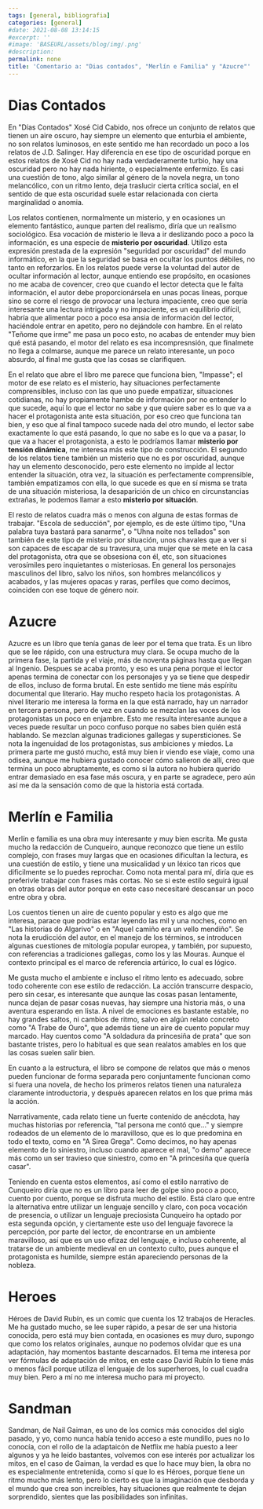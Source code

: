 ```yaml
---
tags: [general, bibliografia]
categories: [general]
#date: 2021-08-08 13:14:15
#excerpt: ''
#image: 'BASEURL/assets/blog/img/.png'
#description:
permalink: none
title: 'Comentario a: "Dias contados", "Merlín e Familia" y "Azucre"'
---
```



# Dias Contados

En "Días Contados" Xosé  Cid Cabido, nos ofrece un conjunto de relatos que tienen un aire oscuro, hay siempre un elemento que enturbia el ambiente, no son relatos luminosos, en este sentido me han recordado un poco a los relatos de J.D. Salinger. Hay diferencia en ese tipo de oscuridad porque en estos relatos de Xosé Cid no hay nada verdaderamente turbio, hay una oscuridad pero no hay nada hiriente, o especialmente enfermizo. Es casi una cuestión de tono, algo similar al género de la novela negra, un tono melancólico, con un ritmo lento, deja traslucir cierta crítica social, en el sentido de que esta oscuridad suele estar relacionada con cierta marginalidad o anomia. 

Los relatos contienen, normalmente un misterio, y en ocasiones un elemento fantástico, aunque parten del realismo, diría que un realismo sociológico. Esa vocación de misterio le lleva a ir deslizando poco a poco la información, es una especie de **misterio por oscuridad**. Utilizo esta expresión prestada de la expresión "seguridad por oscuridad" del mundo informático, en la que la seguridad se basa en ocultar los puntos débiles, no tanto en reforzarlos. En los relatos puede verse la voluntad del autor de ocultar información al lector, aunque entiendo ese propósito, en ocasiones no me acaba de covencer, creo que cuando el lector detecta que le falta información, el autor debe proporcionársela en unas pocas lineas, porque sino se corre el riesgo de provocar una lectura impaciente, creo que sería interesante una lectura intrigada y no impaciente, es un equilibrio difícil, habría que alimentar poco a poco esa ansia de información del lector, haciéndole entrar en apetito, pero no dejándole con hambre. En el relato "Teñome que irme" me pasa un poco esto, no acabas de entender muy bien qué está pasando, el motor del relato es esa incompresnsión, que finalmete no llega a colmarse, aunque me parece un relato interesante, un poco absurdo, al final me gusta que las cosas se clarifiquen. 

En el relato que abre el libro me parece que funciona bien, "Impasse"; el motor de ese relato es el misterio, hay situaciones perfectamente comprensibles, incluso con las que uno puede empatizar, situaciones cotidianas, no hay propiamente hambe de información por no entender lo que sucede, aquí lo que el lector no sabe y que quiere saber es lo que va a hacer el protagonista ante esta situación, por eso creo que funciona tan bien, y eso que al final tampoco sucede nada del otro mundo, el lector sabe exactamente lo que está pasando, lo que no sabe es lo que va a pasar, lo que va a hacer el protagonista, a esto le podríamos llamar **misterio por tensión dinámica**, me interesa más este tipo de construcción. El segundo de los relatos tiene también un misterio que no es por oscuridad, aunque hay un elemento desconocido, pero este elemento no impide al lector entender la situación, otra vez, la situación es perfectamente comprensible, también empatizamos con ella, lo que sucede es que en sí misma se trata de una situación misteriosa, la desaparición de un chico en circunstancias extrañas, le podemos llamar a esto **misterio por situación**. 

El resto de relatos cuadra más o menos con alguna de estas formas de trabajar. "Escola de seducción", por ejemplo, es de este último tipo, "Una palabra tuya bastará para sanarme", o "Uhna noite nos tellados" son también de este tipo de misterio por situación, unos chavales que a ver si son capaces de escapar de su travesura, una mujer que se mete en la casa del protagonista, otra que se obsesiona con él, etc, son situaciones verosímiles pero inquietantes o misteriosas. En general los personajes masculinos del libro, salvo los niños, son hombres melancólicos y acabados, y las mujeres opacas y raras, perfiles que como decímos, coinciden con ese toque de género noir. 

# Azucre

Azucre es un libro que tenía ganas de  leer por el tema que trata. Es un libro que se lee rápido, con una estructura muy clara. Se ocupa mucho de la primera fase, la partida y el viaje, más de noventa páginas hasta que llegan al Ingenio. Despues se acaba pronto, y eso es una pena porque el lector apenas termina de conectar con los personajes y ya se tiene que despedir de ellos, incluso de forma brutal. En este sentido me tiene más espíritu documental que literario. Hay mucho respeto hacia los protagonistas. A nivel literario me interesa la forma en la que está narrado, hay un narrador en tercera persona, pero de vez en cuando se mezclan las voces de los protagonistas un poco en enjambre. Esto me resulta interesante aunque a veces puede resultar un poco confuso porque no sabes bien quién está hablando. Se mezclan algunas tradiciones gallegas y supersticiones. Se nota la ingenuidad de los protagonistas, sus ambiciones y miedos. La primera parte me gustó mucho, está muy bien ir viendo ese viaje, como una odisea, aunque me hubiera gustado conocer cómo salieron de allí, creo que termina un poco abruptamente, es como si la autora no hubiera querido entrar demasiado en esa fase más oscura, y en parte se agradece, pero aún así me da la sensación como de que la historia está cortada.

# Merlín e Familia

Merlín e familia es una obra muy interesante y muy bien escrita. Me gusta mucho la redacción de Cunqueiro, aunque reconozco que tiene un estilo complejo, con frases muy largas que en ocasiones dificultan la lectura, es una cuestión de estilo, y tiene una musicalidad y un léxico tan ricos que dificilmente se lo puedes reprochar. Como nota mental para mí, diría que es preferivle trabajar con frases más cortas. No se si este estilo seguirá igual en otras obras del autor porque en este caso necesitaré descansar un poco entre obra y obra. 

Los cuentos tienen un aire de cuento popular y esto  es algo que me interesa, parace que podrías estar leyendo las mil y una noches, como en "Las historias  do Algarivo" o en "Aquel camiño era un vello mendiño". Se nota la erudicción del autor, en el manejo de los términos, se introducen algunas cuestiones de mitología popular europea, y también, por supuesto, con referencias a tradiciones gallegas, como los y las Mouras. Aunque el contexto principal es el marco de referencia artúrico, lo cual es lógico. 

Me gusta mucho el ambiente e incluso el ritmo lento es adecuado, sobre todo coherente con ese estilo de redacción. La acción transcurre despacio, pero sin cesar, es interesante que aunque las cosas pasan lentamente, nunca dejan de pasar cosas nuevas, hay siempre una historia más, o una aventura esperando en lista.  A nivel de emociones es bastante estable, no hay grandes saltos, ni cambios de ritmo, salvo en algún relato concreto como "A Trabe de Ouro", que además tiene un aire de cuento popular muy marcado. Hay cuentos como  "A soldadura da princesiña de prata" que son bastante tristes, pero lo habitual es que sean realatos amables en los que las cosas suelen salir bien.

En cuanto a la estructura, el libro se compone de relatos que más o menos pueden funcionar de forma separada pero conjuntamente funcionan como si fuera una novela, de hecho los primeros relatos tienen una naturaleza claramente introductoria, y después aparecen relatos en los que prima más la acción.

Narrativamente, cada relato tiene un fuerte contenido de anécdota, hay muchas historias por referencia, "tal persona me contó que..." y siempre rodeados de un elemento de lo maravilloso, que es lo que predomina en todo el texto, como en "A Sirea Grega". Como decimos, no hay apenas elemento de lo siniestro, incluso cuando aparece el mal, "o demo" aparece más como un ser travieso que siniestro, como en "A princesiña que quería casar". 

Teniendo en cuenta estos elementos, así como el estilo narrativo de Cunqueiro diría que no es un libro para leer de golpe sino poco a poco, cuento por cuento, porque se disfruta mucho del estilo. Está claro que entre la alternativa entre utilizar un lenguaje sencillo y claro, con poca vocación de presencia, o utilizar un lenguaje preciosista Cunqueiro ha optado por esta segunda opción, y ciertamente este uso del lenguaje favorece la percepción, por parte del lector, de encontrarse en un ambiente maravilloso, así que es un uso efizaz del lenguaje, e incluso coherente, al tratarse de un ambiente medieval en un contexto culto, pues aunque el protagonista es humilde, siempre están apareciendo personas de la nobleza. 

# Heroes

Héroes de David Rubín, es un comic que cuenta los 12 trabajos de Heracles. Me ha gustado mucho, se lee super rápido, a pesar de ser una historia conocida, pero está muy bien contada,  en ocasiones es muy duro, supongo que como los relatos originales, aunque no podemos olvidar que es una adaptación, hay momentos bastante descarnados. El tema me interesa por ver fórmulas de adaptación de mitos, en este caso David Rubín lo tiene más o menos fácil porque utiliza el lenguaje de los superheroes, lo cual cuadra muy bien. Pero a mí no me interesa mucho para mi proyecto.

# Sandman

Sandman, de Nail Gaiman, es uno de los comics más conocidos del siglo pasado, y yo, como nunca había tenido acceso a este mundillo, pues no lo conocía, con el rollo de la adaptaicón de Netflix me había puesto a leer algunos y ya he leído bastantes, volvemos con ese interés por actualizar los mitos, en el caso de Gaiman, la verdad es que lo hace muy bien, la obra no es especialmente entretenida, como sí que lo es Héroes, porque tiene un ritmo mucho más lento, pero lo cierto es que  la imaginación que desborda y el mundo que crea son increibles, hay situaciones que realmente te dejan sorprendido, sientes que las posibilidades son infinitas. 


